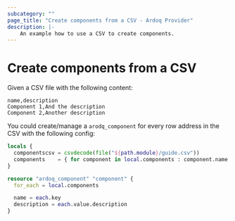 ```yaml
---
subcategory: ""
page_title: "Create components from a CSV - Ardoq Provider"
description: |-
    An example how to use a CSV to create components.
---
```


# Create components from a CSV

Given a CSV file with the following content:

```csv
name,description
Component 1,And the description
Component 2,Another description
```

You could create/manage a `arodq_component` for every row address in the CSV with the following config:

```terraform
locals {
  componentscsv = csvdecode(file("${path.module}/guide.csv"))
  components    = { for component in local.components : component.name => component }
}

resource "ardoq_component" "component" {
  for_each = local.components

  name = each.key
  description = each.value.description
}
```